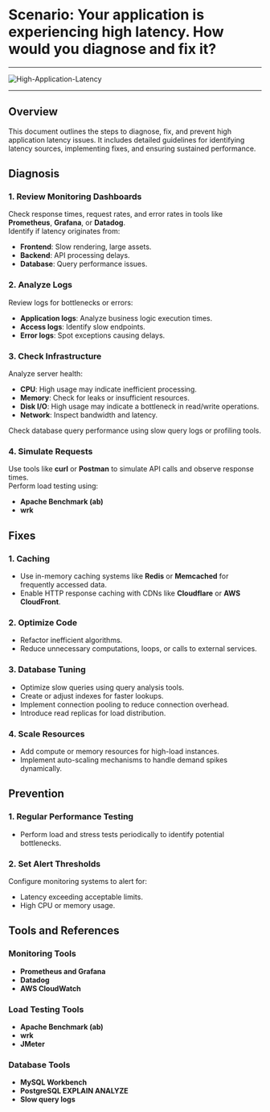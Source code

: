 # Scenario: Your application is experiencing high latency. How would you diagnose and fix it?
---
![High-Application-Latency](https://github.com/user-attachments/assets/6eaf901d-f4ae-4f15-84c0-b0aa902cf94a)

---
## Overview
This document outlines the steps to diagnose, fix, and prevent high application latency issues. It includes detailed guidelines for identifying latency sources, implementing fixes, and ensuring sustained performance.

## Diagnosis

### 1. Review Monitoring Dashboards
Check response times, request rates, and error rates in tools like **Prometheus**, **Grafana**, or **Datadog**.  
Identify if latency originates from:
- **Frontend**: Slow rendering, large assets.
- **Backend**: API processing delays.
- **Database**: Query performance issues.

### 2. Analyze Logs
Review logs for bottlenecks or errors:
- **Application logs**: Analyze business logic execution times.
- **Access logs**: Identify slow endpoints.
- **Error logs**: Spot exceptions causing delays.

### 3. Check Infrastructure
Analyze server health:
- **CPU**: High usage may indicate inefficient processing.
- **Memory**: Check for leaks or insufficient resources.
- **Disk I/O**: High usage may indicate a bottleneck in read/write operations.
- **Network**: Inspect bandwidth and latency.

Check database query performance using slow query logs or profiling tools.

### 4. Simulate Requests
Use tools like **curl** or **Postman** to simulate API calls and observe response times.  
Perform load testing using:
- **Apache Benchmark (ab)**
- **wrk**

## Fixes

### 1. Caching
- Use in-memory caching systems like **Redis** or **Memcached** for frequently accessed data.
- Enable HTTP response caching with CDNs like **Cloudflare** or **AWS CloudFront**.

### 2. Optimize Code
- Refactor inefficient algorithms.
- Reduce unnecessary computations, loops, or calls to external services.

### 3. Database Tuning
- Optimize slow queries using query analysis tools.
- Create or adjust indexes for faster lookups.
- Implement connection pooling to reduce connection overhead.
- Introduce read replicas for load distribution.

### 4. Scale Resources
- Add compute or memory resources for high-load instances.
- Implement auto-scaling mechanisms to handle demand spikes dynamically.

## Prevention

### 1. Regular Performance Testing
- Perform load and stress tests periodically to identify potential bottlenecks.

### 2. Set Alert Thresholds
Configure monitoring systems to alert for:
- Latency exceeding acceptable limits.
- High CPU or memory usage.

## Tools and References

### Monitoring Tools
- **Prometheus and Grafana**
- **Datadog**
- **AWS CloudWatch**

### Load Testing Tools
- **Apache Benchmark (ab)**
- **wrk**
- **JMeter**

### Database Tools
- **MySQL Workbench**
- **PostgreSQL EXPLAIN ANALYZE**
- **Slow query logs**

